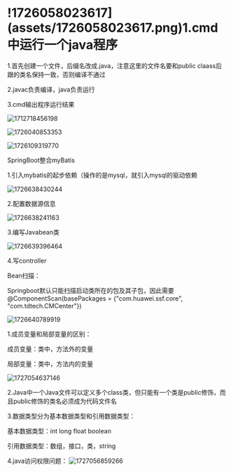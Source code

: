 

# !1726058023617](assets/1726058023617.png)1.cmd中运行一个java程序

1.首先创建一个文件，后缀名改成.java，注意这里的文件名要和public claass后跟的类名保持一致，否则编译不通过

2.javac负责编译，java负责运行

3.cmd输出程序运行结果

![1712718456198](C:\Users\YWX132~1\AppData\Local\Temp\1712718456198.png)

![1726040853353](assets/1726040853353.png)

![1726109319770](assets/1726109319770.png)

SpringBoot整合myBatis

1.引入mybatis的起步依赖（操作的是mysql，就引入mysql的驱动依赖

![1726638430244](assets/1726638430244.png)

2.配置数据源信息

![1726638241163](assets/1726638241163.png)

3.编写Javabean类

![1726639396464](assets/1726639396464.png)

4.写controller

Bean扫描：

Springboot默认只能扫描启动类所在的包及其子包，因此需要@ComponentScan(basePackages = {"com.huawei.ssf.core", "com.tdtech.CMCenter"})

![1726640789919](assets/1726640789919.png)

1.成员变量和局部变量的区别：

成员变量：类中，方法外的变量

局部变量：类中，方法内的变量

![1727054637146](assets/1727054637146.png)

2.Java中一个Java文件可以定义多个class类，但只能有一个类是public修饰，而且public修饰的类名必须成为代码文件名

3.数据类型分为基本数据类型和引用数据类型：

基本数据类型：int long float boolean

引用数据类型：数组，接口，类，string

4.java访问权限问题：
![1727056859266](assets/1727056859266.png)





